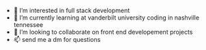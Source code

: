 - 👀 I’m interested in full stack development
- 🌱 I’m currently learning at vanderbilt university coding in nashville tennessee 
- 💞️ I’m looking to collaborate on front end developement projects
- 📫 send me a dm for questions

<!---
nathanroses/nathanroses is a ✨ special ✨ repository because its `README.md` (this file) appears on your GitHub profile.
You can click the Preview link to take a look at your changes.
--->
